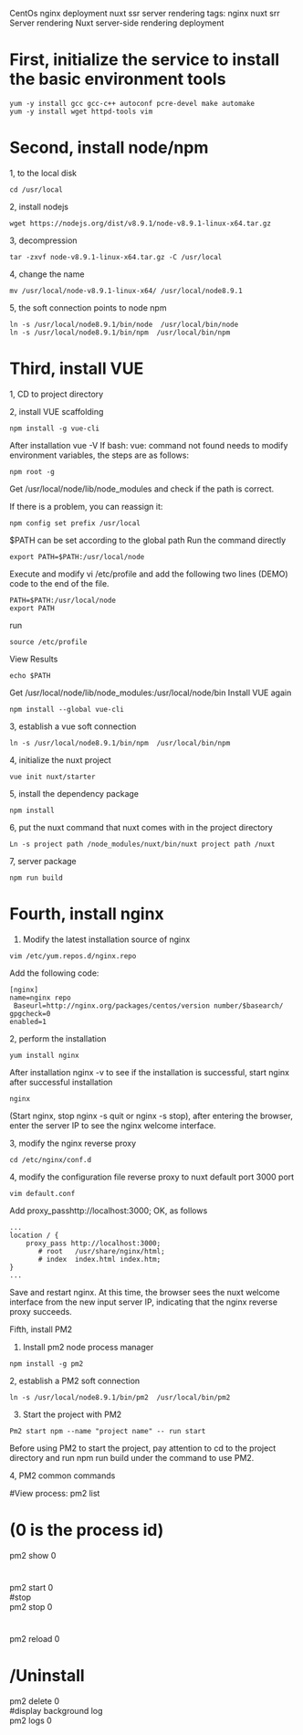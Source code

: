 CentOs nginx deployment nuxt ssr server rendering
tags: nginx  nuxt  srr  Server rendering  Nuxt server-side rendering deployment


# First, initialize the service to install the basic environment tools
```
yum -y install gcc gcc-c++ autoconf pcre-devel make automake
yum -y install wget httpd-tools vim
```
# Second, install node/npm
1, to the local disk
```
cd /usr/local
```
2, install nodejs
```
wget https://nodejs.org/dist/v8.9.1/node-v8.9.1-linux-x64.tar.gz 
```
3, decompression
```
tar -zxvf node-v8.9.1-linux-x64.tar.gz -C /usr/local
```
4, change the name
```
mv /usr/local/node-v8.9.1-linux-x64/ /usr/local/node8.9.1
```
5, the soft connection points to node npm
```
ln -s /usr/local/node8.9.1/bin/node  /usr/local/bin/node
ln -s /usr/local/node8.9.1/bin/npm  /usr/local/bin/npm 
```

# Third, install VUE
1, CD to project directory

2, install VUE scaffolding
```
npm install -g vue-cli
```
After installation vue -V If bash: vue: command not found needs to modify environment variables, the steps are as follows:
```
npm root -g
```
Get /usr/local/node/lib/node_modules and check if the path is correct.

If there is a problem, you can reassign it:
```
npm config set prefix /usr/local
```
$PATH can be set according to the global path
Run the command directly
```
export PATH=$PATH:/usr/local/node
```
Execute and modify vi /etc/profile and add the following two lines (DEMO) code to the end of the file.
```
PATH=$PATH:/usr/local/node
export PATH
```
run
```
source /etc/profile
```
View Results
```
echo $PATH
```
Get /usr/local/node/lib/node_modules:/usr/local/node/bin
Install VUE again
```
npm install --global vue-cli
```
3, establish a vue soft connection
```
ln -s /usr/local/node8.9.1/bin/npm  /usr/local/bin/npm
```
4, initialize the nuxt project
```
vue init nuxt/starter
```
5, install the dependency package
```
npm install
```
6, put the nuxt command that nuxt comes with in the project directory
```
Ln -s project path /node_modules/nuxt/bin/nuxt project path /nuxt
```
7, server package
```
npm run build
```
# Fourth, install nginx
1. Modify the latest installation source of nginx
```
vim /etc/yum.repos.d/nginx.repo
```
Add the following code:
```
[nginx]
name=nginx repo
 Baseurl=http://nginx.org/packages/centos/version number/$basearch/
gpgcheck=0
enabled=1
```
2, perform the installation
```
yum install nginx
```
After installation nginx -v to see if the installation is successful, start nginx after successful installation
```
nginx
```
(Start nginx, stop nginx -s quit or nginx -s stop), after entering the browser, enter the server IP to see the nginx welcome interface.

3, modify the nginx reverse proxy
```
cd /etc/nginx/conf.d
```
4, modify the configuration file reverse proxy to nuxt default port 3000 port
```
vim default.conf
```
Add proxy_passhttp://localhost:3000; OK, as follows
```
...
location / {
	proxy_pass http://localhost:3000;
       # root   /usr/share/nginx/html;
       # index  index.html index.htm;
}
...
```
Save and restart nginx. At this time, the browser sees the nuxt welcome interface from the new input server IP, indicating that the nginx reverse proxy succeeds.

Fifth, install PM2
1. Install pm2 node process manager
```
npm install -g pm2
```
2, establish a PM2 soft connection
```
ln -s /usr/local/node8.9.1/bin/pm2  /usr/local/bin/pm2
```
3. Start the project with PM2
```
Pm2 start npm --name "project name" -- run start
```
Before using PM2 to start the project, pay attention to cd to the project directory and run npm run build under the command to use PM2.

4, PM2 common commands

#View process: 
pm2 list  
 # (0 is the process id)  
pm2 show 0  
 #   
pm2 start 0   
 #stop     
pm2 stop 0  
 #   
pm2 reload 0  
 # /Uninstall  
pm2 delete 0  
 #display background log  
pm2 logs 0  